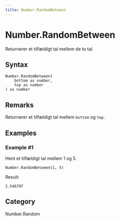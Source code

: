 ```yaml
---
title: Number.RandomBetween
---
```


# Number.RandomBetween


Returnerer et tilfældigt tal mellem de to tal.


## Syntax

```powerquery
Number.RandomBetween(
    bottom as number,
    top as number
) as number
```


## Remarks

Returnerer et tilfældigt tal mellem <code>bottom</code> og <code>top</code>.


## Examples

### Example #1 
Hent et tilfældigt tal mellem 1 og 5.
```powerquery
Number.RandomBetween(1, 5)
```

Result: 
```powerquery
2.546797
```




## Category
Number.Random
